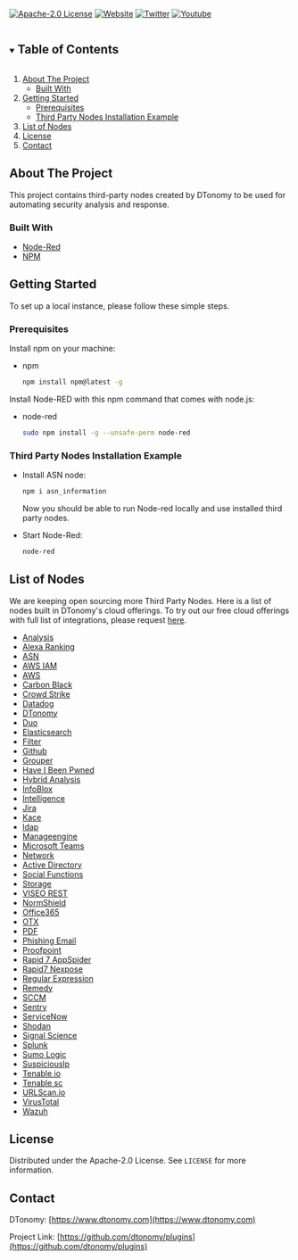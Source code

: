 <!--
*** Thanks for checking out the DTonomy github page.
*** Please visit us at https://www.dtonomy.com for more information. 
-->
[![Apache-2.0 License][license-shield]][license-url]
[![Website][website-shield]][website-url]
[![Twitter][twitter-shield]][twitter-url]
[![Youtube][youtube-shield]][youtube-url]



<!-- TABLE OF CONTENTS -->
<details open="open">
  <summary><h2 style="display: inline-block">Table of Contents</h2></summary>
  <ol>
    <li>
      <a href="#about-the-project">About The Project</a>
      <ul>
        <li><a href="#built-with">Built With</a></li>
      </ul>
    </li>
    <li>
      <a href="#getting-started">Getting Started</a>
      <ul>
        <li><a href="#prerequisites">Prerequisites</a></li>
        <li><a href="#third-party-nodes-installation-example">Third Party Nodes Installation Example</a></li>
      </ul>
    </li>
    <li><a href="#list-of-nodes">List of Nodes</a></li>
    <li><a href="#license">License</a></li>
    <li><a href="#contact">Contact</a></li>
  </ol>
</details>



<!-- ABOUT THE PROJECT -->
## About The Project
This project contains third-party nodes created by DTonomy to be used for automating security analysis and response. 

### Built With

* [Node-Red](https://nodered.org)
* [NPM](https://www.npmjs.com)



<!-- GETTING STARTED -->
## Getting Started

To set up a local instance, please follow these simple steps.

### Prerequisites

Install npm on your machine:  
* npm
  ```sh
  npm install npm@latest -g
  ```

Install Node-RED with this npm command that comes with node.js:
* node-red
  ```sh
  sudo npm install -g --unsafe-perm node-red
  ```


### Third Party Nodes Installation Example
* Install ASN node:
   ```sh
   npm i asn_information
   ```
  Now you should be able to run Node-red locally and use installed third party nodes.

* Start Node-Red: 
   ```sh
   node-red
   ```





<!-- LIST OF NODES -->
## List of Nodes
We are keeping open sourcing more Third Party Nodes. 
Here is a list of nodes built in DTonomy's cloud offerings. 
To try out our free cloud offerings with full list of integrations, please request [here](https://www.dtonomy.com/pricing-plans/).

* [Analysis](https://doc.dtonomy.com/automation.html#analysis)
* [Alexa Ranking](https://doc.dtonomy.com/automation.html#alexa-ranking)
* [ASN](https://doc.dtonomy.com/automation.html#asn)
* [AWS IAM](https://doc.dtonomy.com/automation.html#aws-iam)
* [AWS](https://doc.dtonomy.com/automation.html#aws)
* [Carbon Black](https://doc.dtonomy.com/automation.html#carbon-black)
* [Crowd Strike](https://doc.dtonomy.com/automation.html#crowd-strike)
* [Datadog](https://doc.dtonomy.com/automation.html#datadog)
* [DTonomy](https://doc.dtonomy.com/automation.html#dtonomy)
* [Duo](https://doc.dtonomy.com/automation.html#duo)
* [Elasticsearch](https://doc.dtonomy.com/automation.html#elasticsearch)
* [Filter](https://doc.dtonomy.com/automation.html#filter)
* [Github](https://doc.dtonomy.com/automation.html#github)
* [Grouper](https://doc.dtonomy.com/automation.html#grouper)
* [Have I Been Pwned](https://doc.dtonomy.com/automation.html#have-i-been-pwned)
* [Hybrid Analysis](https://doc.dtonomy.com/automation.html#hybrid-analysis)
* [InfoBlox](https://doc.dtonomy.com/automation.html#infoblox)
* [Intelligence](https://doc.dtonomy.com/automation.html#intelligence)
* [Jira](https://doc.dtonomy.com/automation.html#jira)
* [Kace](https://doc.dtonomy.com/automation.html#kace)
* [ldap](https://doc.dtonomy.com/automation.html#ldap)
* [Manageengine](https://doc.dtonomy.com/automation.html#manageengine)
* [Microsoft Teams](https://doc.dtonomy.com/automation.html#microsoft-teams)
* [Network](https://doc.dtonomy.com/automation.html#network)
* [Active Directory](https://doc.dtonomy.com/automation.html#active-directory)
* [Social Functions](https://doc.dtonomy.com/automation.html#social-functions)
* [Storage](https://doc.dtonomy.com/automation.html#storage)
* [VISEO REST](https://doc.dtonomy.com/automation.html#viseo-rest)
* [NormShield](https://doc.dtonomy.com/automation.html#normshield)
* [Office365](https://doc.dtonomy.com/automation.html#office365)
* [OTX](https://doc.dtonomy.com/automation.html#otx)
* [PDF](https://doc.dtonomy.com/automation.html#pdf)
* [Phishing Email](https://doc.dtonomy.com/automation.html#phishing-email)
* [Proofpoint](https://doc.dtonomy.com/automation.html#proofpoint)
* [Rapid 7 AppSpider](https://doc.dtonomy.com/automation.html#rapid7-appspider)
* [Rapid7 Nexpose](https://doc.dtonomy.com/automation.html#rapid7-nexpose)
* [Regular Expression](https://doc.dtonomy.com/automation.html#regular-expression)
* [Remedy](https://doc.dtonomy.com/automation.html#remedy)
* [SCCM](https://doc.dtonomy.com/automation.html#sccm)
* [Sentry](https://doc.dtonomy.com/automation.html#sentry)
* [ServiceNow](https://doc.dtonomy.com/automation.html#servicenow)
* [Shodan](https://doc.dtonomy.com/automation.html#shodan)
* [Signal Science](https://doc.dtonomy.com/automation.html#signal-science)
* [Splunk](https://doc.dtonomy.com/automation.html#splunk)
* [Sumo Logic](https://doc.dtonomy.com/automation.html#sumo-logic)
* [Suspiciouslp](https://doc.dtonomy.com/automation.html#suspiciousip)
* [Tenable io](https://doc.dtonomy.com/automation.html#tenable-io)
* [Tenable sc](https://doc.dtonomy.com/automation.html#tenable-sc)
* [URLScan.io](https://doc.dtonomy.com/automation.html#urlscan-io)
* [VirusTotal](https://doc.dtonomy.com/automation.html#virustotal)
* [Wazuh](https://doc.dtonomy.com/automation.html#wazuh)


<!-- LICENSE -->
## License

Distributed under the Apache-2.0 License. See `LICENSE` for more information.



<!-- CONTACT -->
## Contact

DTonomy: [https://www.dtonomy.com](https://www.dtonomy.com)

Project Link: [https://github.com/dtonomy/plugins](https://github.com/dtonomy/plugins)






<!-- MARKDOWN LINKS & IMAGES -->
<!-- https://www.markdownguide.org/basic-syntax/#reference-style-links -->
[license-shield]: https://img.shields.io/github/license/dtonomy/plugins
[license-url]: https://github.com/dtonomy/plugins/blob/main/ASN/LICENSE
[website-shield]: https://img.shields.io/badge/website-DTonomy-green
[website-url]: https://www.dtonomy.com
[twitter-shield]: https://img.shields.io/twitter/url?style=social&url=https%3A%2F%2Ftwitter.com%2Fdtonomyinc%3Flang%3Den
[twitter-url]: https://twitter.com/dtonomyinc?lang=en
[youtube-shield]: https://img.shields.io/badge/-YouTube-red
[youtube-url]: https://www.youtube.com/channel/UCo1Wao24rchAHkjpH4Tdetw
